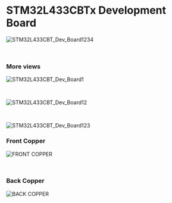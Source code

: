 <h1> STM32L433CBTx Development Board </h1>



![STM32L433CBT_Dev_Board1234](https://user-images.githubusercontent.com/38166489/76962605-8a2baf00-6945-11ea-9ed0-853a9768be50.png)

<br>

<h3>More views</h3>

![STM32L433CBT_Dev_Board1](https://user-images.githubusercontent.com/38166489/76984139-72afee80-6964-11ea-886b-5dcaccc9aba5.png)

<br>

![STM32L433CBT_Dev_Board12](https://user-images.githubusercontent.com/38166489/76984167-7c395680-6964-11ea-8193-593bf54ae086.png)

<br>

![STM32L433CBT_Dev_Board123](https://user-images.githubusercontent.com/38166489/76984194-83606480-6964-11ea-8b26-52223d9b6c84.png)


<h3> Front Copper</h3>

![FRONT COPPER](https://user-images.githubusercontent.com/38166489/76962703-b6dfc680-6945-11ea-9b42-e1cdaafa0ff5.PNG)

<br>

<h3> Back Copper</h3>

![BACK COPPER](https://user-images.githubusercontent.com/38166489/76962860-ff977f80-6945-11ea-8b6a-cf38ce15b433.PNG)
